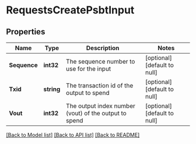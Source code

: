 # RequestsCreatePsbtInput

## Properties
Name | Type | Description | Notes
------------ | ------------- | ------------- | -------------
**Sequence** | **int32** | The sequence number to use for the input | [optional] [default to null]
**Txid** | **string** | The transaction id of the output to spend | [optional] [default to null]
**Vout** | **int32** | The output index number (vout) of the output to spend | [optional] [default to null]

[[Back to Model list]](../README.md#documentation-for-models) [[Back to API list]](../README.md#documentation-for-api-endpoints) [[Back to README]](../README.md)


